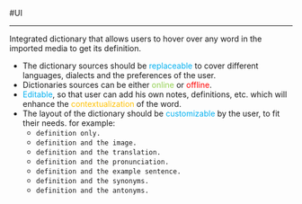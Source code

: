 #UI

---
Integrated dictionary that allows users to hover over any word in the imported media to get its definition.
- The dictionary sources should be <span style="color:rgb(0, 176, 240)">replaceable</span> to cover different languages, dialects and the preferences of the user.
- Dictionaries sources can be either <span style="color:rgb(146, 208, 80)">online</span> or <span style="color:rgb(255, 0, 0)">offline</span>.
- <span style="color:rgb(0, 176, 240)">Editable</span>, so that user can add his own notes, definitions, etc. which will enhance the <span style="color:rgb(255, 192, 0)">contextualization</span> of the word.
- The layout of the dictionary should be <span style="color:rgb(0, 176, 240)">customizable</span> <span style="color:rgb(0, 176, 240)"></span><span style="color:rgb(0, 176, 240)"></span>by the user, to fit their needs. for example:
	- `definition only.`
	- `definition and the image.`
	- `definition and the translation.`
	- `definition and the pronunciation.`
	- `definition and the example sentence.`
	- `definition and the synonyms.`
	- `definition and the antonyms.`